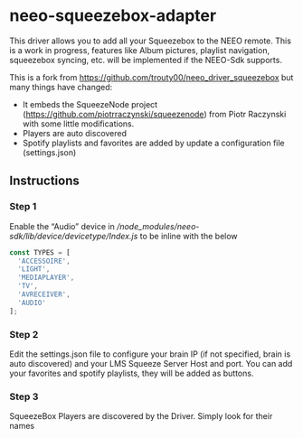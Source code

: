 ﻿# neeo-squeezebox-adapter

This driver allows you to add all your Squeezebox to the NEEO remote. This is a work in progress, features like Album pictures, playlist navigation, squeezebox syncing, etc. will be implemented if the NEEO-Sdk supports. 

This is a fork from https://github.com/trouty00/neeo_driver_squeezebox but many things have changed:

* It embeds the SqueezeNode project (https://github.com/piotrraczynski/squeezenode) from Piotr Raczynski with some little modifications.
* Players are auto discovered
* Spotify playlists and favorites are added by update a configuration file (settings.json)


## Instructions
### Step 1
Enable the “Audio” device in */node_modules/neeo-sdk/lib/device/devicetype/Index.js* to be inline with the below

``` javascript
const TYPES = [
  'ACCESSOIRE',
  'LIGHT',
  'MEDIAPLAYER',
  'TV',
  'AVRECEIVER',
  'AUDIO'
];
```

### Step 2
Edit the settings.json file to configure your brain IP (if not specified, brain is auto discovered) and your LMS Squeeze Server Host and port. 
You can add your favorites and spotify playlists, they will be added as buttons. 

### Step 3
SqueezeBox Players are discovered by the Driver. Simply look for their names 